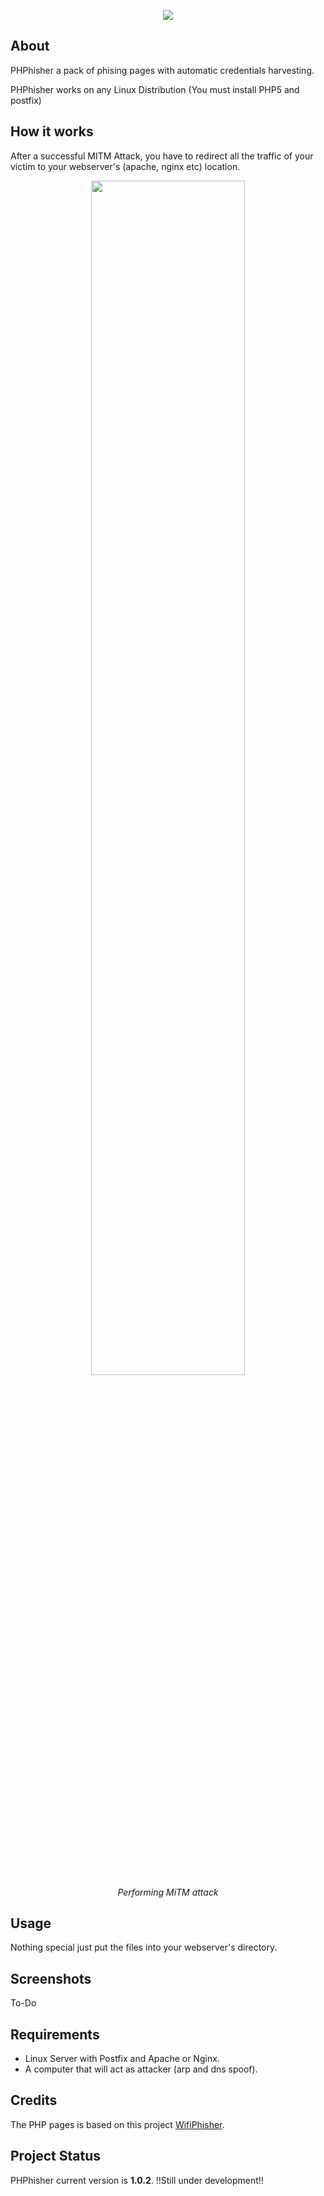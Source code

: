 <p align="center"><img src="http://5.1.75.153/latest.png" /></p>

## About
PHPhisher a pack of phising pages with automatic credentials harvesting.

PHPhisher works on any Linux Distribution (You must install PHP5 and postfix)

## How it works
After a successful MITM Attack, you have to redirect all the traffic of your victim to your webserver's (apache, nginx etc) location.

<p align="center"><img width="70%" src="https://fak3r.com/2015/owasp-man_in_the_middle.jpg" /><br /><i>Performing MiTM attack</i></p>

## Usage
Nothing special just put the files into your webserver's directory.

## Screenshots
To-Do

## Requirements
* Linux Server with Postfix and Apache or Nginx. 
* A computer that will act as attacker (arp and dns spoof).

## Credits
The PHP pages is based on this project <a
href="https://github.com/sophron/wifiphisher">WifiPhisher</a>. 

## Project Status 
PHPhisher current version is **1.0.2**. !!Still under development!!
